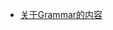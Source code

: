 - [关于Grammar的内容](https://www.cs.utexas.edu/~cline/ear/automata/CS341-Fall-2004-Packet/1-LectureNotes/25-TuringMachinesHandout.pdf)